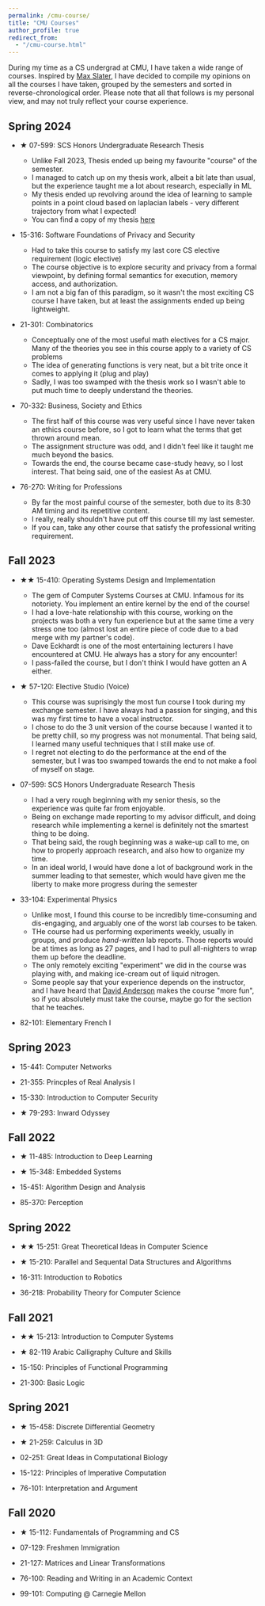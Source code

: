 ```yaml
---
permalink: /cmu-course/
title: "CMU Courses"
author_profile: true
redirect_from: 
  - "/cmu-course.html"
---
```


During my time as a CS undergrad at CMU, I have taken a wide range of courses. Inspired by [Max Slater](https://thenumb.at/cmu/), I have decided to compile my opinions on all the courses I have taken, grouped by the semesters and sorted in reverse-chronological order. Please note that all that follows is my personal view, and may not truly reflect your course experience. 



## Spring 2024

* ★ 07-599: SCS Honors Undergraduate Research Thesis 
  * Unlike Fall 2023, Thesis ended up being my favourite "course" of the semester.
  * I managed to catch up on my thesis work, albeit a bit late than usual, but the experience taught me a lot about research, especially in ML 
  * My thesis ended up revolving around the idea of learning to sample points in a point cloud based on laplacian labels - very different trajectory from what I expected!
  * You can find a copy of my thesis [here]()

* 15-316: Software Foundations of Privacy and Security 
  * Had to take this course to satisfy my last core CS elective requirement (logic elective)
  * The course objective is to explore security and privacy from a formal viewpoint, by defining formal semantics for execution, memory access, and authorization. 
  * I am not a big fan of this paradigm, so it wasn't the most exciting CS course I have taken, but at least the assignments ended up being lightweight. 

* 21-301: Combinatorics 
  * Conceptually one of the most useful math electives for a CS major. Many of the theories you see in this course apply to a variety of CS problems
  * The idea of generating functions is very neat, but a bit trite once it comes to applying it (plug and play)
  * Sadly, I was too swamped with the thesis work so I wasn't able to put much time to deeply understand the theories.

* 70-332: Business, Society and Ethics
  * The first half of this course was very useful since I have never taken an ethics course before, so I got to learn what the terms that get thrown around mean. 
  * The assignment structure was odd, and I didn't feel like it taught me much beyond the basics. 
  * Towards the end, the course became case-study heavy, so I lost interest. That being said, one of the easiest As at CMU.
* 76-270: Writing for Professions
  * By far the most painful course of the semester, both due to its 8:30 AM timing and its repetitive content. 
  * I really, really shouldn't have put off this course till my last semester.
  * If you can, take any other course that satisfy the professional writing requirement.

## Fall 2023 

* ★★ 15-410: Operating Systems Design and Implementation
  * The gem of Computer Systems Courses at CMU. Infamous for its notoriety. You implement an entire kernel by the end of the course! 
  * I had a love-hate relationship with this course, working on the projects was both a very fun experience but at the same time a very stress one too (almost lost an entire piece of code due to a bad merge with my partner's code).
  * Dave Eckhardt is one of the most entertaining lecturers I have encountered at CMU. He always has a story for any encounter!
  * I pass-failed the course, but I don't think I would have gotten an A either.

* ★ 57-120: Elective Studio (Voice)
  * This course was suprisingly the most fun course I took during my exchange semester. I have always had a passion for singing, and this was my first time to have a vocal instructor.
  * I chose to do the 3 unit version of the course because I wanted it to be pretty chill, so my progress was not monumental. That being said, I learned many useful techniques that I still make use of.
  * I regret not electing to do the performance at the end of the semester, but I was too swamped towards the end to not make a fool of myself on stage.

* 07-599: SCS Honors Undergraduate Research Thesis 
  * I had a very rough beginning with my senior thesis, so the experience was quite far from enjoyable. 
  * Being on exchange made reporting to my advisor difficult, and doing research while implementing a kernel is definitely not the smartest thing to be doing. 
  * That being said, the rough beginning was a wake-up call to me, on how to properly approach research, and also how to organize my time. 
  * In an ideal world, I would have done a lot of background work in the summer leading to that semester, which would have given me the liberty to make more progress during the semester

* 33-104: Experimental Physics 
  * Unlike most, I found this course to be incredibly time-consuming and dis-engaging, and arguably one of the worst lab courses to be taken.
  * THe course had us performing experiments weekly, usually in groups, and produce *hand-written* lab reports. Those reports would be at times as long as 27 pages, and I had to pull all-nighters to wrap them up before the deadline.
  * The only remotely exciting "experiment" we did in the course was playing with, and making ice-cream out of liquid nitrogen.
  * Some people say that your experience depends on the instructor, and I have heard that [David Anderson](https://www.cmu.edu/physics/people/faculty/anderson.html) makes the course "more fun", so if you absolutely must take the course, maybe go for the section that he teaches.

* 82-101: Elementary French I 

## Spring 2023 

* 15-441: Computer Networks 

* 21-355: Princples of Real Analysis I

* 15-330: Introduction to Computer Security

* ★ 79-293: Inward Odyssey

## Fall 2022 

* ★ 11-485: Introduction to Deep Learning 

* ★ 15-348: Embedded Systems

* 15-451: Algorithm Design and Analysis

* 85-370: Perception

## Spring 2022

* ★★ 15-251: Great Theoretical Ideas in Computer Science

* ★ 15-210: Parallel and Sequental Data Structures and Algorithms

* 16-311: Introduction to Robotics

* 36-218: Probability Theory for Computer Science 

## Fall 2021 

* ★★ 15-213: Introduction to Computer Systems

* ★ 82-119 Arabic Calligraphy Culture and Skills

* 15-150: Principles of Functional Programming

* 21-300: Basic Logic 



## Spring 2021

* ★ 15-458: Discrete Differential Geometry 

* ★ 21-259: Calculus in 3D

* 02-251: Great Ideas in Computational Biology

* 15-122: Principles of Imperative Computation

* 76-101: Interpretation and Argument

## Fall 2020


* ★ 15-112: Fundamentals of Programming and CS 

* 07-129: Freshmen Immigration 

* 21-127: Matrices and Linear Transformations

* 76-100: Reading and Writing in an Academic Context

* 99-101: Computing @ Carnegie Mellon 

